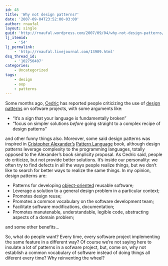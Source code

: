 ```yaml
---
id: 48
title: 'Why not design patterns?'
date: '2007-09-04T23:52:00-03:00'
author: rnaufal
layout: single
guid: 'http://rnaufal.wordpress.com/2007/09/04/why-not-design-patterns/'
lj_itemid:
    - '54'
lj_permalink:
    - 'http://rnaufal.livejournal.com/13909.html'
dsq_thread_id:
    - '102750407'
categories:
    - Uncategorized
tags:
    - design
    - oop
    - patterns
---
```


Some months ago, [Cedric](http://beust.com/weblog/archives/000453.html) has reported people criticizing the use of [design patterns](http://en.wikipedia.org/wiki/Design_Patterns) on software projects, with some arguments like:

- “it’s a sign that your language is fundamentally broken”
- “focus on simpler solutions *before* going straight to a complex recipe of design patterns”

and other funny things also. Moreover, some said design patterns was inspired in [Cristopher Alexander’s](http://en.wikipedia.org/wiki/Christopher_Alexander) [Pattern Language](http://www.amazon.com/exec/obidos/ASIN/0195019199/codinghorror-20) book, although design patterns leverage complexity to the programming languages, totally opposed to the Alexander’s book simplicity proposal. As Cedric said, people do criticize, but not provide better solutions. It’s inside our personality: we often try to find defects in all the ways people realize things, but we don’t like to search for better ways to realize the same things. In my opinion, design patterns are:

- Patterns for developing [object-oriented](http://en.wikipedia.org/wiki/Object-oriented_programming) reusable software;
- Leverage a solution to a general design problem in a particular context;
- Promotes design reuse;
- Promotes a common vocabulary on the software development team;
- Facilitate software modifications, documentation;
- Promotes manutenable, understandable, legible code, abstracting aspects of a domain problem;

 and some other benefits…

So, what do people want? Every time, every software project implementing the same feature in a different way? Of course we’re not saying here to insulate a lot of patterns in a sofware project, but, come on, why not establish a common vocabulary of software instead of doing things all diferent every time? Why reinventing the wheel?